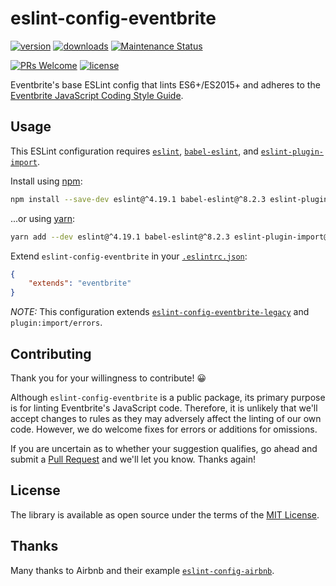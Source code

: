 # eslint-config-eventbrite

[![version](https://img.shields.io/npm/v/eslint-config-eventbrite.svg?style=flat-square)](http://npm.im/eslint-config-eventbrite)
[![downloads](https://img.shields.io/npm/dt/eslint-config-eventbrite.svg?style=flat-square)](http://npm-stat.com/charts.html?package=eslint-config-eventbrite&from=2016-05-27)
[![Maintenance Status](https://img.shields.io/badge/status-maintained-brightgreen.svg)](https://github.com/eventbrite/javascript/pulse)

[![PRs Welcome](https://img.shields.io/badge/PRs-welcome-brightgreen.svg)](http://makeapullrequest.com)
[![license](https://img.shields.io/npm/l/eslint-config-eventbrite.svg?style=flat-square)](http://spdx.org/licenses/MIT)

Eventbrite's base ESLint config that lints ES6+/ES2015+ and adheres to the [Eventbrite JavaScript Coding Style Guide](https://github.com/eventbrite/javascript).

## Usage

This ESLint configuration requires [`eslint`](https://github.com/eslint/eslint), [`babel-eslint`](https://github.com/babel/babel-eslint), and [`eslint-plugin-import`](https://github.com/benmosher/eslint-plugin-import).

Install using [npm](https://www.npmjs.com/get-npm):

```sh
npm install --save-dev eslint@^4.19.1 babel-eslint@^8.2.3 eslint-plugin-import@^2.11.0 eslint-config-eventbrite
```

...or using [yarn](https://yarnpkg.com/):

```sh
yarn add --dev eslint@^4.19.1 babel-eslint@^8.2.3 eslint-plugin-import@^2.11.0 eslint-config-eventbrite
```

Extend `eslint-config-eventbrite` in your [`.eslintrc.json`](http://eslint.org/docs/user-guide/configuring#extending-configuration-files):

```json
{
    "extends": "eventbrite"
}
```

_NOTE:_ This configuration extends [`eslint-config-eventbrite-legacy`](../eslint-config-eventbrite-legacy) and `plugin:import/errors`.

## Contributing

Thank you for your willingness to contribute! 😀

Although `eslint-config-eventbrite` is a public package, its primary purpose is for linting Eventbrite's JavaScript code. Therefore, it is unlikely that we'll accept changes to rules as they may adversely affect the linting of our own code. However, we do welcome fixes for errors or additions for omissions.

If you are uncertain as to whether your suggestion qualifies, go ahead and submit a [Pull Request](https://github.com/eventbrite/javascript/pulls) and we'll let you know. Thanks again!

## License

The library is available as open source under the terms of the [MIT License](https://github.com/evenbrite/javascript/LICENSE).

## Thanks

Many thanks to Airbnb and their example [`eslint-config-airbnb`](https://github.com/airbnb/javascript/tree/master/packages/eslint-config-airbnb).
